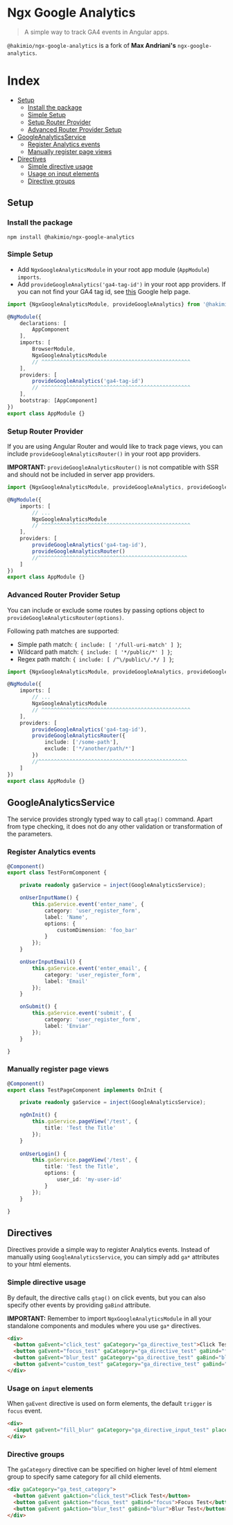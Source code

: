 # Ngx Google Analytics

> A simple way to track GA4 events in Angular apps.

`@hakimio/ngx-google-analytics` is a fork of __Max Andriani's__ `ngx-google-analytics`.

# Index

- [Setup](#setup)
  - [Install the package](#install-the-package)
  - [Simple Setup](#simple-setup)
  - [Setup Router Provider](#setup-router-provider)
  - [Advanced Router Provider Setup](#advanced-router-provider-setup)
- [GoogleAnalyticsService](#googleanalyticsservice)
  - [Register Analytics events](#register-analytics-events)
  - [Manually register page views](#manually-register-page-views)
- [Directives](#directives)
  - [Simple directive usage](#simple-directive-usage)
  - [Usage on input elements](#usage-on-input-elements)
  - [Directive groups](#directive-groups)

## Setup

### Install the package

```
npm install @hakimio/ngx-google-analytics
```

### Simple Setup

- Add `NgxGoogleAnalyticsModule` in your root app module (`AppModule`) `imports`. 
- Add `provideGoogleAnalytics('ga4-tag-id')` in your root app providers. If you can not find your GA4 tag id, see [this](https://support.google.com/analytics/answer/9539598?sjid=1584949217252276099-EU) Google help page.

```ts
import {NgxGoogleAnalyticsModule, provideGoogleAnalytics} from '@hakimio/ngx-google-analytics';

@NgModule({
    declarations: [
        AppComponent
    ],
    imports: [
        BrowserModule,
        NgxGoogleAnalyticsModule
        // ^^^^^^^^^^^^^^^^^^^^^^^^^^^^^^^^^^^^^^^^^^^^^^^^
    ],
    providers: [
        provideGoogleAnalytics('ga4-tag-id')
        // ^^^^^^^^^^^^^^^^^^^^^^^^^^^^^^^^^^^^^^^^^^^^^^^^
    ],
    bootstrap: [AppComponent]
})
export class AppModule {}
```

### Setup Router Provider

If you are using Angular Router and would like to track page views, you can include `provideGoogleAnalyticsRouter()` in your root app providers.

**IMPORTANT:** `provideGoogleAnalyticsRouter()` is not compatible with SSR and should not be included in server app providers.

```ts
import {NgxGoogleAnalyticsModule, provideGoogleAnalytics, provideGoogleAnalyticsRouter} from '@hakimio/ngx-google-analytics';

@NgModule({
    imports: [
        // ...
        NgxGoogleAnalyticsModule
        // ^^^^^^^^^^^^^^^^^^^^^^^^^^^^^^^^^^^^^^^^^^^^^^^^
    ],
    providers: [
        provideGoogleAnalytics('ga4-tag-id'),
        provideGoogleAnalyticsRouter()
        //^^^^^^^^^^^^^^^^^^^^^^^^^^^^^^^^^^^^^^^^^^^^^^^^
    ]
})
export class AppModule {}
```

### Advanced Router Provider Setup

You can include or exclude some routes by passing options object to `provideGoogleAnalyticsRouter(options)`. 

Following path matches are supported:

- Simple path match: `{ include: [ '/full-uri-match' ] }`;
- Wildcard path match: `{ include: [ '*/public/*' ] }`;
- Regex path match: `{ include: [ /^\/public\/.*/ ] }`;

```ts
import {NgxGoogleAnalyticsModule, provideGoogleAnalytics, provideGoogleAnalyticsRouter} from '@hakimio/ngx-google-analytics';

@NgModule({
    imports: [
        // ...
        NgxGoogleAnalyticsModule
        // ^^^^^^^^^^^^^^^^^^^^^^^^^^^^^^^^^^^^^^^^^^^^^^^^
    ],
    providers: [
        provideGoogleAnalytics('ga4-tag-id'),
        provideGoogleAnalyticsRouter({
            include: ['/some-path'],
            exclude: ['*/another/path/*']
        })
        //^^^^^^^^^^^^^^^^^^^^^^^^^^^^^^^^^^^^^^^^^^^^^^^^
    ]
})
export class AppModule {}
```


## GoogleAnalyticsService

The service provides strongly typed way to call `gtag()` command. Apart from type checking, it does not do 
any other validation or transformation of the parameters.

### Register Analytics events

```ts
@Component()
export class TestFormComponent {

    private readonly gaService = inject(GoogleAnalyticsService);

    onUserInputName() {
        this.gaService.event('enter_name', {
            category: 'user_register_form',
            label: 'Name',
            options: {
                customDimension: 'foo_bar'
            }
        });
    }

    onUserInputEmail() {
        this.gaService.event('enter_email', {
            category: 'user_register_form',
            label: 'Email'
        });
    }

    onSubmit() {
        this.gaService.event('submit', {
            category: 'user_register_form',
            label: 'Enviar' 
        });
    }

}
```

### Manually register page views

```ts
@Component()
export class TestPageComponent implements OnInit {

    private readonly gaService = inject(GoogleAnalyticsService);

    ngOnInit() {
        this.gaService.pageView('/test', {
            title: 'Test the Title'
        });
    }
    
    onUserLogin() {
        this.gaService.pageView('/test', {
            title: 'Test the Title',
            options: {
                user_id: 'my-user-id'
            }
        });
    }

}
```

## Directives

Directives provide a simple way to register Analytics events. Instead of manually using `GoogleAnalyticsService`, 
you can simply add `ga*` attributes to your html elements.

### Simple directive usage

By default, the directive calls `gtag()` on click events, but you can also specify other events by providing `gaBind` attribute.

**IMPORTANT:** Remember to import `NgxGoogleAnalyticsModule` in all your standalone components and modules where you use `ga*` directives.

```html
<div>
  <button gaEvent="click_test" gaCategory="ga_directive_test">Click Test</button>
  <button gaEvent="focus_test" gaCategory="ga_directive_test" gaBind="focus">Focus Test</button>
  <button gaEvent="blur_test" gaCategory="ga_directive_test" gaBind="blur">Blur Test</button>
  <button gaEvent="custom_test" gaCategory="ga_directive_test" gaBind="customEvent">Custom Event Test</button>
</div>
```

### Usage on `input` elements

When `gaEvent` directive is used on form elements, the default `trigger` is `focus` event.

```html
<div>
  <input gaEvent="fill_blur" gaCategory="ga_directive_input_test" placeholder="Auto Blur Test"/>
</div>
```

### Directive groups

The `gaCategory` directive can be specified on higher level of html element group to specify same category for all 
child elements.

```html
<div gaCategory="ga_test_category">
  <button gaEvent gaAction="click_test">Click Test</button>
  <button gaEvent gaAction="focus_test" gaBind="focus">Focus Test</button>
  <button gaEvent gaAction="blur_test" gaBind="blur">Blur Test</button>
</div>
```

